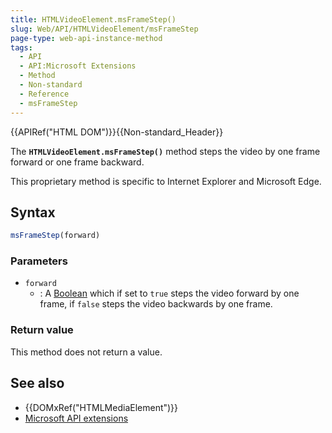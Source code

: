 ```yaml
---
title: HTMLVideoElement.msFrameStep()
slug: Web/API/HTMLVideoElement/msFrameStep
page-type: web-api-instance-method
tags:
  - API
  - API:Microsoft Extensions
  - Method
  - Non-standard
  - Reference
  - msFrameStep
---
```

{{APIRef("HTML DOM")}}{{Non-standard_Header}}

The **`HTMLVideoElement.msFrameStep()`** method steps the video
by one frame forward or one frame backward.

This proprietary method is specific to Internet Explorer and Microsoft Edge.

## Syntax

```js
msFrameStep(forward)
```

### Parameters

- `forward`
  - : A [Boolean](/en-US/docs/Glossary/Boolean) which if set to `true`
    steps the video forward by one frame, if `false` steps the video backwards by
    one frame.

### Return value

This method does not return a value.

## See also

- {{DOMxRef("HTMLMediaElement")}}
- [Microsoft API extensions](/en-US/docs/Web/API/Microsoft_Extensions)
